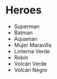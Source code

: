 # Heroes

* Superman
* Batman
* Aquaman
* Mujer Maravilla
* Linterna Verde
* Robin
* Volcán Verde
* Volcán Negro
